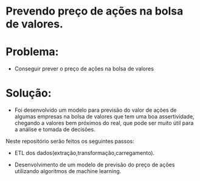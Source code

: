 # Prevendo preço de ações na bolsa de valores.

# Problema:
 - Conseguir prever o preço de ações na bolsa de valores

# Solução: 
 - Foi desenvolvido um modelo para previsão do valor de ações de algumas empresas na bolsa de valores que tem uma boa assertividade, chegando a valores bem próximos do real, que pode ser muito útil para a análise e tomada de decisões. 

Neste repositório serão feitos os seguintes passos:
 
- ETL dos dados(extração,transformação,carregamento).

- Desenvolvimento de um modelo de previsão do preço de ações utilizando algoritmos de machine learning.
